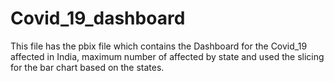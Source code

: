 # Covid_19_dashboard
This file has the pbix file which contains the Dashboard for the Covid_19 affected in India, maximum number of affected by state and used the slicing for the bar chart based on the states.
